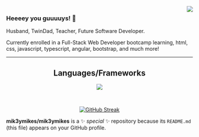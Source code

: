<img align="right" src="https://visitor-badge.laobi.icu/badge?page_id=mik3ymikes.mik3ymikes" />

### Heeeey you guuuuys! 👋

Husband, TwinDad, Teacher, Future Software Developer.

Currently enrolled in a Full-Stack Web Developer bootcamp learning, html, css, javascript, typescript, angular, bootstrap, and much more! 





<hr>
<h2 align="center"> Languages/Frameworks </h2>


<p align="center">
  <a href="https://skillicons.dev">
    <img src="https://skillicons.dev/icons?i=html,css,javascript,angular,github,typescript,bootstrap" />
  </a>
</p>

<br>

<div align="center">
  
[![GitHub Streak](https://streak-stats.demolab.com/?user=mik3ymikes)](https://git.io/streak-stats)
</div>

**mik3ymikes/mik3ymikes** is a ✨ _special_ ✨ repository because its `README.md` (this file) appears on your GitHub profile.


